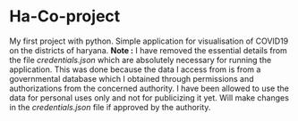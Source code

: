 # Ha-Co-project
My first project with python.
Simple application for visualisation of COVID19 on the districts of haryana.
**Note :** I have removed the essential details from the file *credentials.json* which are absolutely necessary for running the application. 
This was done because the data I access from is from a governmental database which I obtained through permissions and authorizations from the concerned authority.
I have been allowed to use the data for personal uses only and not for publicizing it yet. Will make changes in the *credentials.json* file if approved by the authority.
